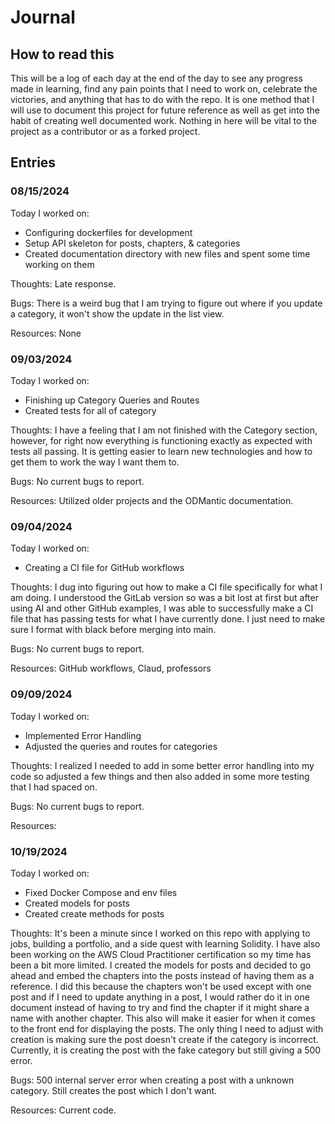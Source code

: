 # Journal 

## How to read this

This will be a log of each day at the end of the day to see any progress made in learning, find
any pain points that I need to work on, celebrate the victories, and anything that has to do with
the repo. It is one method that I will use to document this project for future reference as well
as get into the habit of creating well documented work. Nothing in here will be vital to the project
as a contributor or as a forked project. 

## Entries

### 08/15/2024

Today I worked on:

* Configuring dockerfiles for development 
* Setup API skeleton for posts, chapters, & categories
* Created documentation directory with new files and spent some time working on them

Thoughts: Late response.

Bugs: There is a weird bug that I am trying to figure out where if you update a category, it won't show 
the update in the list view. 

Resources: None

### 09/03/2024

Today I worked on:

* Finishing up Category Queries and Routes
* Created tests for all of category

Thoughts: I have a feeling that I am not finished with the Category section, however, for right now everything
is functioning exactly as expected with tests all passing. It is getting easier to learn new technologies and how
to get them to work the way I want them to.

Bugs: No current bugs to report.

Resources: Utilized older projects and the ODMantic documentation.

### 09/04/2024

Today I worked on:

* Creating a CI file for GitHub workflows

Thoughts: I dug into figuring out how to make a CI file specifically for what I am doing. I understood the GitLab
version so was a bit lost at first but after using AI and other GitHub examples, I was able to successfully make a 
CI file that has passing tests for what I have currently done. I just need to make sure I format with black before 
merging into main.

Bugs: No current bugs to report.

Resources: GitHub workflows, Claud, professors

### 09/09/2024

Today I worked on:

* Implemented Error Handling
* Adjusted the queries and routes for categories

Thoughts: I realized I needed to add in some better error handling into my code so adjusted a few things and then also 
added in some more testing that I had spaced on. 

Bugs: No current bugs to report.

Resources: 

### 10/19/2024

Today I worked on:

* Fixed Docker Compose and env files
* Created models for posts
* Created create methods for posts

Thoughts: It's been a minute since I worked on this repo with applying to jobs, building a portfolio, and a side 
quest with learning Solidity. I have also been working on the AWS Cloud Practitioner certification so my time has 
been a bit more limited. I created the models for posts and decided to go ahead and embed the chapters into the posts 
instead of having them as a reference. I did this because the chapters won't be used except with one post and if I need 
to update anything in a post, I would rather do it in one document instead of having to try and find the chapter if it 
might share a name with another chapter. This also will make it easier for when it comes to the front end for displaying 
the posts. The only thing I need to adjust with creation is making sure the post doesn't create if the category is 
incorrect. Currently, it is creating the post with the fake category but still giving a 500 error.

Bugs: 500 internal server error when creating a post with a unknown category. Still creates the post which I don't want.

Resources: Current code.